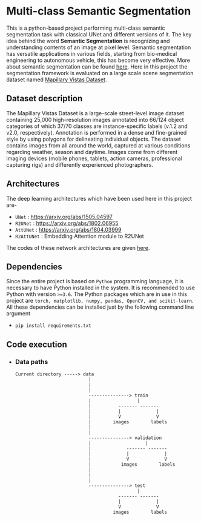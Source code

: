 # Multi-class Semantic Segmentation
This is a python-based project performing multi-class semantic segmentation task with classical UNet and different versions of it. The key idea behind the word **Semantic Segmentation** is recognizing and understanding contents of an image at pixel level. Semantic segmentation has versatile applications in various fields, starting from bio-medical engineering to autonomous vehicle, this has become very effective. More about semantic segmentation can be found [here](https://www.jeremyjordan.me/semantic-segmentation/). Here in this project the segmentation framework is evaluated on a large scale scene segmentation dataset named [Mapillary Vistas Dataset](https://www.mapillary.com/dataset/vistas).  

## Dataset description
The Mapillary Vistas Dataset is a large-scale street-level image dataset containing 25,000 high-resolution images annotated into 66/124 object categories of which 37/70 classes are instance-specific labels (v.1.2 and v2.0, respectively). Annotation is performed in a dense and fine-grained style by using polygons for delineating individual objects. The dataset contains images from all around the world, captured at various conditions regarding weather, season and daytime. Images come from different imaging devices (mobile phones, tablets, action cameras, professional capturing rigs) and differently experienced photographers.

## Architectures
The deep learning architectures which have been used here in this project are-
- `UNet` : https://arxiv.org/abs/1505.04597
- `R2UNet` : https://arxiv.org/abs/1802.06955
- `AttUNet` : https://arxiv.org/abs/1804.03999
- `R2AttUNet` : Embedding Attention module to R2UNet

The codes of these network architectures are given [here](https://github.com/SohamChattopadhyayEE/Multi-class-semantic-segmentation/tree/main/models/network).

## Dependencies
Since the entire project is based on `Python` programming language, it is necessary to have Python installed in the system. It is recommended to use Python with version `>=3.6`.
The Python packages which are in use in this project are `torch, matplotlib, numpy, pandas, OpenCV, and scikit-learn`. All these dependencies can be installed just by the following command line argument
- `pip install requirements.txt` 

## Code execution
- ### Data paths
      Current directory -----> data
                                 |
                                 |
                                 |               
                                 ---------------> train 
                                 |                 |
                                 |          ------- -------
                                 |          |             |
                                 |          V             V
                                 |        images        labels
                                 |
                                 |
                                 ---------------> validation    
                                 |                    |
                                 |             ------- -------
                                 |             |             |
                                 |             V             V
                                 |           images        labels
                                 |
                                 |
                                 |
                                 ---------------> test
                                                   |
                                            ------- -------
                                            |             |
                                            V             V
                                          images        labels
